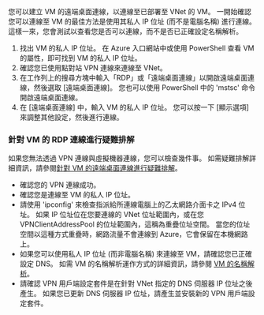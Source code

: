 您可以建立 VM 的遠端桌面連線，以連線至已部署至 VNet 的 VM。 一開始確認您可以連線至 VM 的最佳方法是使用其私人 IP 位址 (而不是電腦名稱) 進行連線。 這樣一來，您會測試以查看您是否可以連線，而不是否已正確設定名稱解析。 

1. 找出 VM 的私人 IP 位址。 在 Azure 入口網站中或使用 PowerShell 查看 VM 的屬性，即可找到 VM 的私人 IP 位址。
2. 確認您已使用點對站 VPN 連線來連線至 VNet。 
3. 在工作列上的搜尋方塊中輸入「RDP」或「遠端桌面連線」以開啟遠端桌面連線，然後選取 [遠端桌面連線]。 您也可以使用 PowerShell 中的 'mstsc' 命令開啟遠端桌面連線。 
3. 在 [遠端桌面連線] 中，輸入 VM 的私人 IP 位址。 您可以按一下 [顯示選項] 來調整其他設定，然後進行連線。

### <a name="to-troubleshoot-an-rdp-connection-to-a-vm"></a>針對 VM 的 RDP 連線進行疑難排解

如果您無法透過 VPN 連線與虛擬機器連線，您可以檢查幾件事。 如需疑難排解詳細資訊，請參閱[針對 VM 的遠端桌面連線進行疑難排解](../articles/virtual-machines/windows/troubleshoot-rdp-connection.md)。

- 確認您的 VPN 連線成功。
- 確認您是連線至 VM 的私人 IP 位址。
- 請使用 'ipconfig' 來檢查指派給所連線電腦上的乙太網路介面卡之 IPv4 位址。 如果 IP 位址位在您要連線的 VNet 位址範圍內，或在您 VPNClientAddressPool 的位址範圍內，這稱為重疊位址空間。 當您的位址空間以這種方式重疊時，網路流量不會連線到 Azure，它會保留在本機網路上。
- 如果您可以使用私人 IP 位址 (而非電腦名稱) 來連線至 VM，請確認您已正確設定 DNS。 如需 VM 的名稱解析運作方式的詳細資訊，請參閱 [VM 的名稱解析](../articles/virtual-network/virtual-networks-name-resolution-for-vms-and-role-instances.md)。
- 請確認 VPN 用戶端設定套件是在針對 VNet 指定的 DNS 伺服器 IP 位址之後產生。 如果您已更新 DNS 伺服器 IP 位址，請產生並安裝新的 VPN 用戶端設定套件。